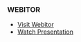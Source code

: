 ### WEBITOR
- [Visit Webitor](https://baranacikgoz.github.io/webitor/)
- [Watch Presentation](https://www.youtube.com/watch?v=LfCKm28LS4c&ab_channel=MustafaArinmis)



